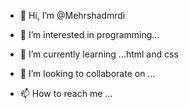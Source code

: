 - 👋 Hi, I’m @Mehrshadmrdi
- 👀 I’m interested in programming...
- 🌱 I’m currently learning ...html and css

- 💞️ I’m looking to collaborate on ...
- 📫 How to reach me ...

<!---
Mehrshadmrdi/Mehrshadmrdi is a ✨ special ✨ repository because its `README.md` (this file) appears on your GitHub profile.
You can click the Preview link to take a look at your changes.
--->
